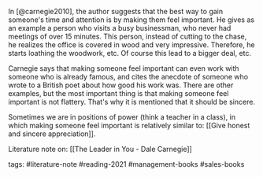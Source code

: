 In [@carnegie2010], the author suggests that the best way to gain someone's time and attention is by making them feel important. He gives as an example a person who visits a busy businessman, who never had meetings of over 15 minutes. This person, instead of cutting to the chase, he realizes the office is covered in wood and very impressive. Therefore, he starts loathing the woodwork, etc. Of course this lead to a bigger deal, etc. 

Carnegie says that making someone feel important can even work with someone who is already famous, and cites the anecdote of someone who wrote to a British poet about how good his work was. There are other examples, but the most important thing is that making someone feel important is not flattery. That's why it is mentioned that it should be sincere. 

Sometimes we are in positions of power (think a teacher in a class), in which making someone feel important is relatively similar to: [[Give honest and sincere appreciation]].

Literature note on: [[The Leader in You - Dale Carnegie]]

tags: #literature-note #reading-2021 #management-books #sales-books 